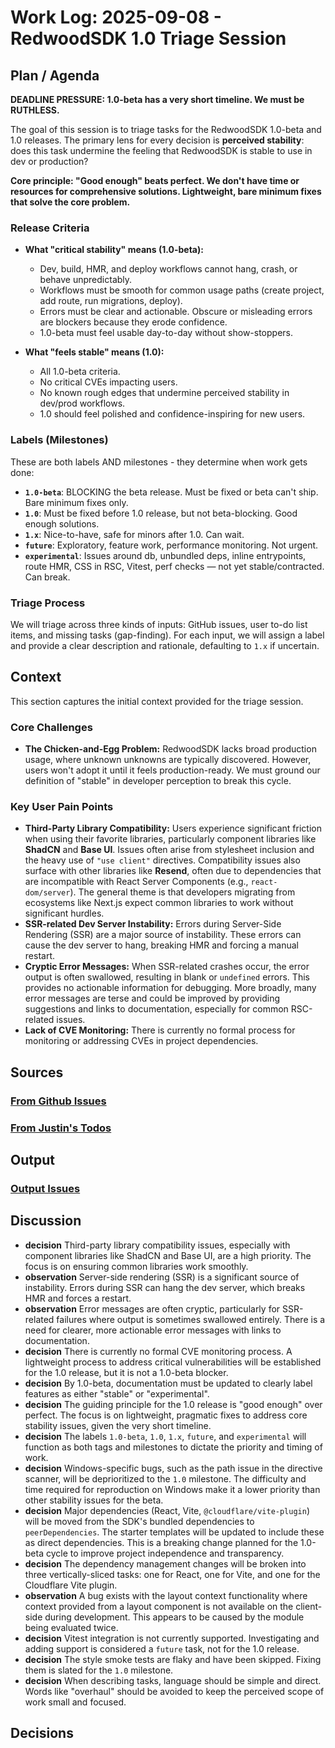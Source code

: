 # Work Log: 2025-09-08 - RedwoodSDK 1.0 Triage Session

## Plan / Agenda

**DEADLINE PRESSURE: 1.0-beta has a very short timeline. We must be RUTHLESS.**

The goal of this session is to triage tasks for the RedwoodSDK 1.0-beta and 1.0 releases. The primary lens for every decision is **perceived stability**: does this task undermine the feeling that RedwoodSDK is stable to use in dev or production? 

**Core principle: "Good enough" beats perfect. We don't have time or resources for comprehensive solutions. Lightweight, bare minimum fixes that solve the core problem.**

### Release Criteria

- **What "critical stability" means (1.0-beta):**
    - Dev, build, HMR, and deploy workflows cannot hang, crash, or behave unpredictably.
    - Workflows must be smooth for common usage paths (create project, add route, run migrations, deploy).
    - Errors must be clear and actionable. Obscure or misleading errors are blockers because they erode confidence.
    - 1.0-beta must feel usable day-to-day without show-stoppers.

- **What "feels stable" means (1.0):**
    - All 1.0-beta criteria.
    - No critical CVEs impacting users.
    - No known rough edges that undermine perceived stability in dev/prod workflows.
    - 1.0 should feel polished and confidence-inspiring for new users.

### Labels (Milestones)

These are both labels AND milestones - they determine when work gets done:

- **`1.0-beta`**: BLOCKING the beta release. Must be fixed or beta can't ship. Bare minimum fixes only.
- **`1.0`**: Must be fixed before 1.0 release, but not beta-blocking. Good enough solutions.
- **`1.x`**: Nice-to-have, safe for minors after 1.0. Can wait.
- **`future`**: Exploratory, feature work, performance monitoring. Not urgent.
- **`experimental`**: Issues around db, unbundled deps, inline entrypoints, route HMR, CSS in RSC, Vitest, perf checks — not yet stable/contracted. Can break.

### Triage Process
We will triage across three kinds of inputs: GitHub issues, user to-do list items, and missing tasks (gap-finding). For each input, we will assign a label and provide a clear description and rationale, defaulting to `1.x` if uncertain.

## Context

This section captures the initial context provided for the triage session.

### Core Challenges
- **The Chicken-and-Egg Problem:** RedwoodSDK lacks broad production usage, where unknown unknowns are typically discovered. However, users won't adopt it until it feels production-ready. We must ground our definition of "stable" in developer perception to break this cycle.

### Key User Pain Points

- **Third-Party Library Compatibility:** Users experience significant friction when using their favorite libraries, particularly component libraries like **ShadCN** and **Base UI**. Issues often arise from stylesheet inclusion and the heavy use of `"use client"` directives. Compatibility issues also surface with other libraries like **Resend**, often due to dependencies that are incompatible with React Server Components (e.g., `react-dom/server`). The general theme is that developers migrating from ecosystems like Next.js expect common libraries to work without significant hurdles.
- **SSR-related Dev Server Instability:** Errors during Server-Side Rendering (SSR) are a major source of instability. These errors can cause the dev server to hang, breaking HMR and forcing a manual restart.
- **Cryptic Error Messages:** When SSR-related crashes occur, the error output is often swallowed, resulting in blank or `undefined` errors. This provides no actionable information for debugging. More broadly, many error messages are terse and could be improved by providing suggestions and links to documentation, especially for common RSC-related issues.
- **Lack of CVE Monitoring:** There is currently no formal process for monitoring or addressing CVEs in project dependencies.

## Sources

### [From Github Issues](./source-gh-issues.md)

### [From Justin's Todos](./source-gh-issues.md)

## Output

### [Output Issues](./output-issues.md)

## Discussion

- **decision** Third-party library compatibility issues, especially with component libraries like ShadCN and Base UI, are a high priority. The focus is on ensuring common libraries work smoothly.
- **observation** Server-side rendering (SSR) is a significant source of instability. Errors during SSR can hang the dev server, which breaks HMR and forces a restart.
- **observation** Error messages are often cryptic, particularly for SSR-related failures where output is sometimes swallowed entirely. There is a need for clearer, more actionable error messages with links to documentation.
- **decision** There is currently no formal CVE monitoring process. A lightweight process to address critical vulnerabilities will be established for the 1.0 release, but it is not a 1.0-beta blocker.
- **decision** By 1.0-beta, documentation must be updated to clearly label features as either "stable" or "experimental".
- **decision** The guiding principle for the 1.0 release is "good enough" over perfect. The focus is on lightweight, pragmatic fixes to address core stability issues, given the very short timeline.
- **decision** The labels `1.0-beta`, `1.0`, `1.x`, `future`, and `experimental` will function as both tags and milestones to dictate the priority and timing of work.
- **decision** Windows-specific bugs, such as the path issue in the directive scanner, will be deprioritized to the `1.0` milestone. The difficulty and time required for reproduction on Windows make it a lower priority than other stability issues for the beta.
- **decision** Major dependencies (React, Vite, `@cloudflare/vite-plugin`) will be moved from the SDK's bundled dependencies to `peerDependencies`. The starter templates will be updated to include these as direct dependencies. This is a breaking change planned for the 1.0-beta cycle to improve project independence and transparency.
- **decision** The dependency management changes will be broken into three vertically-sliced tasks: one for React, one for Vite, and one for the Cloudflare Vite plugin.
- **observation** A bug exists with the layout context functionality where context provided from a layout component is not available on the client-side during development. This appears to be caused by the module being evaluated twice.
- **decision** Vitest integration is not currently supported. Investigating and adding support is considered a `future` task, not for the 1.0 release.
- **decision** The style smoke tests are flaky and have been skipped. Fixing them is slated for the `1.0` milestone.
- **decision** When describing tasks, language should be simple and direct. Words like "overhaul" should be avoided to keep the perceived scope of work small and focused.

## Decisions